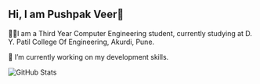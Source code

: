 ## Hi, I am Pushpak Veer👋

👨‍🎓I am a Third Year Computer Engineering student, currently studying at D. Y. Patil College Of Engineering, Akurdi, Pune.

🔭 I’m currently working on my development skills.


![GitHub Stats](https://github-readme-stats.vercel.app/api?username=pushpakveer&theme=radical)



<!--
**pushpakveer/pushpakveer** is a ✨ _special_ ✨ repository because its `README.md` (this file) appears on your GitHub profile.

Here are some ideas to get you started:

- 🔭 I’m currently working on ...
- 🌱 I’m currently learning ...
- 👯 I’m looking to collaborate on ...
- 🤔 I’m looking for help with ...
- 💬 Ask me about ...
- 📫 How to reach me: ...
- 😄 Pronouns: ...
- ⚡ Fun fact: ...
-->
